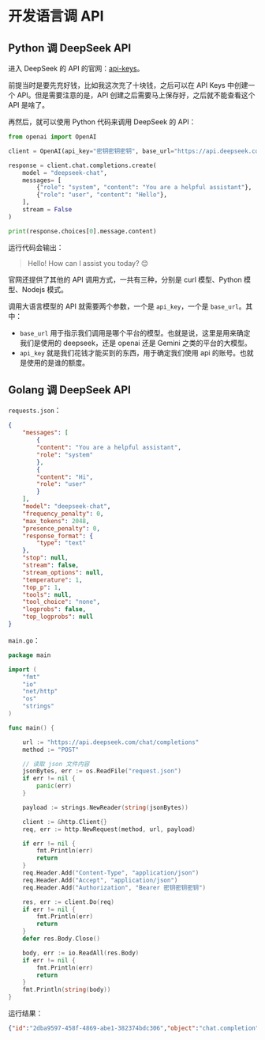 # 开发语言调 API

## Python 调 DeepSeek API

进入 DeepSeek 的 API 的官网：[api-keys](https://platform.deepseek.com/api_keys)。

前提当时是要先充好钱，比如我这次充了十块钱，之后可以在 API Keys 中创建一个 API。但是需要注意的是，API 创建之后需要马上保存好，之后就不能查看这个 API 是啥了。

再然后，就可以使用 Python 代码来调用 DeepSeek 的 API：

```python
from openai import OpenAI

client = OpenAI(api_key="密钥密钥密钥", base_url="https://api.deepseek.com")

response = client.chat.completions.create(
    model = "deepseek-chat",
    messages= [
        {"role": "system", "content": "You are a helpful assistant"},
        {"role": "user", "content": "Hello"},
    ],
    stream = False
)

print(response.choices[0].message.content)
```

运行代码会输出：

> Hello! How can I assist you today? 😊

官网还提供了其他的 API 调用方式，一共有三种，分别是 curl 模型、Python 模型、Nodejs 模式。

调用大语言模型的 API 就需要两个参数，一个是 `api_key`，一个是 `base_url`。其中：

- `base_url` 用于指示我们调用是哪个平台的模型。也就是说，这里是用来确定我们是使用的 deepseek，还是 openai 还是 Gemini 之类的平台的大模型。
- `api_key` 就是我们花钱才能买到的东西，用于确定我们使用 api 的账号。也就是使用的是谁的额度。

## Golang 调 DeepSeek API

`requests.json`：

```json
{
    "messages": [
        {
        "content": "You are a helpful assistant",
        "role": "system"
        },
        {
        "content": "Hi",
        "role": "user"
        }
    ],
    "model": "deepseek-chat",
    "frequency_penalty": 0,
    "max_tokens": 2048,
    "presence_penalty": 0,
    "response_format": {
        "type": "text"
    },
    "stop": null,
    "stream": false,
    "stream_options": null,
    "temperature": 1,
    "top_p": 1,
    "tools": null,
    "tool_choice": "none",
    "logprobs": false,
    "top_logprobs": null
}
```

`main.go`：

```go
package main

import (
	"fmt"
	"io"
	"net/http"
	"os"
	"strings"
)

func main() {

	url := "https://api.deepseek.com/chat/completions"
	method := "POST"

	// 读取 json 文件内容
	jsonBytes, err := os.ReadFile("request.json")
	if err != nil {
		panic(err)
	}

	payload := strings.NewReader(string(jsonBytes))

	client := &http.Client{}
	req, err := http.NewRequest(method, url, payload)

	if err != nil {
		fmt.Println(err)
		return
	}
	req.Header.Add("Content-Type", "application/json")
	req.Header.Add("Accept", "application/json")
	req.Header.Add("Authorization", "Bearer 密钥密钥密钥")

	res, err := client.Do(req)
	if err != nil {
		fmt.Println(err)
		return
	}
	defer res.Body.Close()

	body, err := io.ReadAll(res.Body)
	if err != nil {
		fmt.Println(err)
		return
	}
	fmt.Println(string(body))
}

```

运行结果：

```json
{"id":"2dba9597-458f-4869-abe1-382374bdc306","object":"chat.completion","created":1748422906,"model":"deepseek-chat","choices":[{"index":0,"message":{"role":"assistant","content":"Hello! How can I assist you today? 😊"},"logprobs":null,"finish_reason":"stop"}],"usage":{"prompt_tokens":9,"completion_tokens":11,"total_tokens":20,"prompt_tokens_details":{"cached_tokens":0},"prompt_cache_hit_tokens":0,"prompt_cache_miss_tokens":9},"system_fingerprint":"fp_8802369eaa_prod0425fp8"}
```











